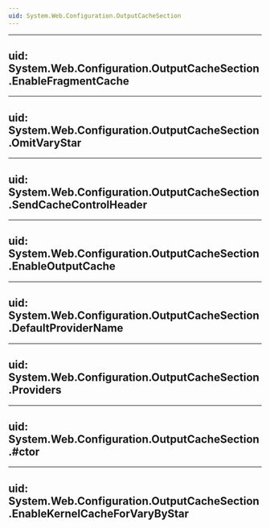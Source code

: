 ```yaml
---
uid: System.Web.Configuration.OutputCacheSection
---
```


---
uid: System.Web.Configuration.OutputCacheSection.EnableFragmentCache
---

---
uid: System.Web.Configuration.OutputCacheSection.OmitVaryStar
---

---
uid: System.Web.Configuration.OutputCacheSection.SendCacheControlHeader
---

---
uid: System.Web.Configuration.OutputCacheSection.EnableOutputCache
---

---
uid: System.Web.Configuration.OutputCacheSection.DefaultProviderName
---

---
uid: System.Web.Configuration.OutputCacheSection.Providers
---

---
uid: System.Web.Configuration.OutputCacheSection.#ctor
---

---
uid: System.Web.Configuration.OutputCacheSection.EnableKernelCacheForVaryByStar
---
